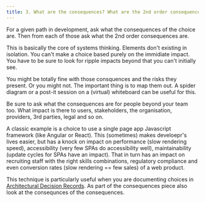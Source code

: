 ```yaml
---
title: 3. What are the consequences? What are the 2nd order consequences?
---
```


For a given path in development, ask what the consequences of the choice are. Then from each of those ask what the 2nd order consequences are.

This is basically the core of systems thinking. Elements don't existing in isolation. You can't make a choice based purely on the immidiate impact. You have to be sure to look for ripple impacts beyond that you can't initially see.

You might be totally fine with those consquences and the risks they present. Or you might not. The important thing is to map them out. A spider diagram or a post-it session on a (virtual) whiteboard can be useful for this.

Be sure to ask what the consequences are for people beyond your team too. What impact is there to users, stakeholders, the organisation, providers, 3rd parties, legal and so on.

A classic example is a choice to use a single page app Javascript framework (like Angular or React). This (sometimes) makes develoepr's lives easier, but has a knock on impact on performance (slow rendering speed), accessibility (very few SPAs do accessibility well), maintainability (update cycles for SPAs have an impact). That in turn has an impact on recruiting staff with the right skills combinations, regulatory compliance and even conversion rates (slow rendering == few sales) of a web product.

This technique is particularly useful when you are documenting choices in [Architectural Decision Records](use-adrs). As part of the consequences piece also look at the consequnces of the consequences.
